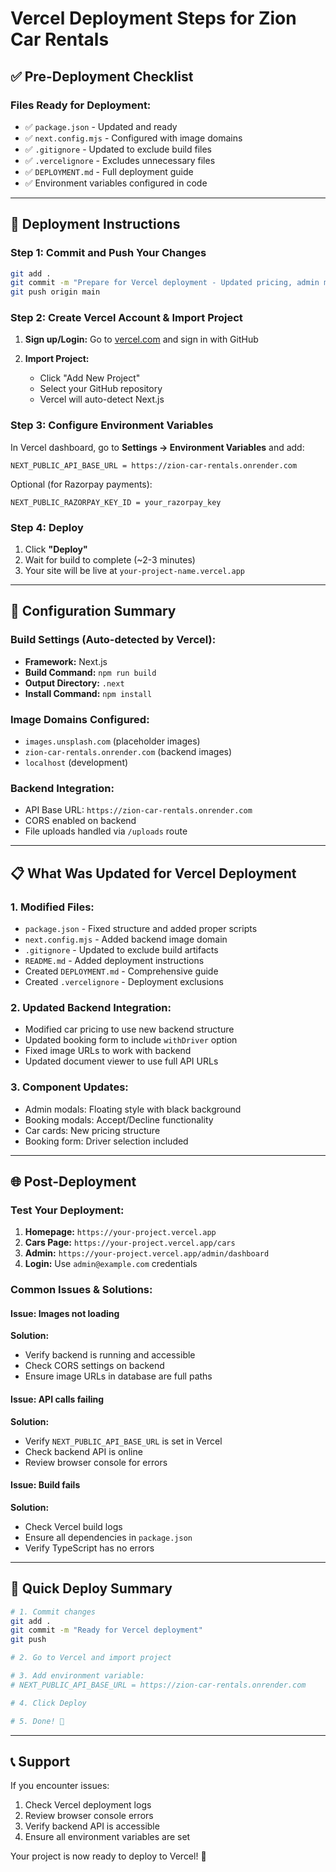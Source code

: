 # Vercel Deployment Steps for Zion Car Rentals

## ✅ Pre-Deployment Checklist

### Files Ready for Deployment:
- ✅ `package.json` - Updated and ready
- ✅ `next.config.mjs` - Configured with image domains
- ✅ `.gitignore` - Updated to exclude build files
- ✅ `.vercelignore` - Excludes unnecessary files
- ✅ `DEPLOYMENT.md` - Full deployment guide
- ✅ Environment variables configured in code

---

## 🚀 Deployment Instructions

### Step 1: Commit and Push Your Changes

```bash
git add .
git commit -m "Prepare for Vercel deployment - Updated pricing, admin modals, and fixes"
git push origin main
```

### Step 2: Create Vercel Account & Import Project

1. **Sign up/Login:** Go to [vercel.com](https://vercel.com) and sign in with GitHub

2. **Import Project:**
   - Click "Add New Project"
   - Select your GitHub repository
   - Vercel will auto-detect Next.js

### Step 3: Configure Environment Variables

In Vercel dashboard, go to **Settings → Environment Variables** and add:

```
NEXT_PUBLIC_API_BASE_URL = https://zion-car-rentals.onrender.com
```

Optional (for Razorpay payments):
```
NEXT_PUBLIC_RAZORPAY_KEY_ID = your_razorpay_key
```

### Step 4: Deploy

1. Click **"Deploy"**
2. Wait for build to complete (~2-3 minutes)
3. Your site will be live at `your-project-name.vercel.app`

---

## 🔧 Configuration Summary

### Build Settings (Auto-detected by Vercel):
- **Framework:** Next.js
- **Build Command:** `npm run build`
- **Output Directory:** `.next`
- **Install Command:** `npm install`

### Image Domains Configured:
- `images.unsplash.com` (placeholder images)
- `zion-car-rentals.onrender.com` (backend images)
- `localhost` (development)

### Backend Integration:
- API Base URL: `https://zion-car-rentals.onrender.com`
- CORS enabled on backend
- File uploads handled via `/uploads` route

---

## 📋 What Was Updated for Vercel Deployment

### 1. **Modified Files:**
   - `package.json` - Fixed structure and added proper scripts
   - `next.config.mjs` - Added backend image domain
   - `.gitignore` - Updated to exclude build artifacts
   - `README.md` - Added deployment instructions
   - Created `DEPLOYMENT.md` - Comprehensive guide
   - Created `.vercelignore` - Deployment exclusions

### 2. **Updated Backend Integration:**
   - Modified car pricing to use new backend structure
   - Updated booking form to include `withDriver` option
   - Fixed image URLs to work with backend
   - Updated document viewer to use full API URLs

### 3. **Component Updates:**
   - Admin modals: Floating style with black background
   - Booking modals: Accept/Decline functionality
   - Car cards: New pricing structure
   - Booking form: Driver selection included

---

## 🌐 Post-Deployment

### Test Your Deployment:

1. **Homepage:** `https://your-project.vercel.app`
2. **Cars Page:** `https://your-project.vercel.app/cars`
3. **Admin:** `https://your-project.vercel.app/admin/dashboard`
4. **Login:** Use `admin@example.com` credentials

### Common Issues & Solutions:

#### Issue: Images not loading
**Solution:** 
- Verify backend is running and accessible
- Check CORS settings on backend
- Ensure image URLs in database are full paths

#### Issue: API calls failing
**Solution:**
- Verify `NEXT_PUBLIC_API_BASE_URL` is set in Vercel
- Check backend API is online
- Review browser console for errors

#### Issue: Build fails
**Solution:**
- Check Vercel build logs
- Ensure all dependencies in `package.json`
- Verify TypeScript has no errors

---

## 🎯 Quick Deploy Summary

```bash
# 1. Commit changes
git add .
git commit -m "Ready for Vercel deployment"
git push

# 2. Go to Vercel and import project

# 3. Add environment variable:
# NEXT_PUBLIC_API_BASE_URL = https://zion-car-rentals.onrender.com

# 4. Click Deploy

# 5. Done! 🎉
```

---

## 📞 Support

If you encounter issues:
1. Check Vercel deployment logs
2. Review browser console errors
3. Verify backend API is accessible
4. Ensure all environment variables are set

Your project is now ready to deploy to Vercel! 🚀

